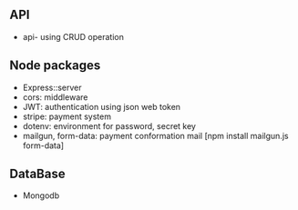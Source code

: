 ## API
- api- using CRUD operation

## Node packages
- Express::server
- cors: middleware
- JWT: authentication using json web token
- stripe: payment system
- dotenv: environment for password, secret key
- mailgun, form-data: payment conformation mail [npm install mailgun.js form-data]

## DataBase
- Mongodb